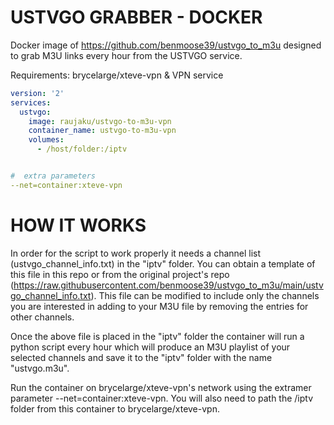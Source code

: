# USTVGO GRABBER - DOCKER
Docker image of https://github.com/benmoose39/ustvgo_to_m3u designed to grab M3U links every hour from the USTVGO service.


Requirements:
brycelarge/xteve-vpn & VPN service

```yaml
version: '2'
services:
  ustvgo:
    image: raujaku/ustvgo-to-m3u-vpn
    container_name: ustvgo-to-m3u-vpn
    volumes:
      - /host/folder:/iptv


#  extra parameters
--net=container:xteve-vpn

```

# HOW IT WORKS
In order for the script to work properly it needs a channel list (ustvgo_channel_info.txt) in the "iptv" folder. You can obtain a template of this file in this repo or from the original project's repo (https://raw.githubusercontent.com/benmoose39/ustvgo_to_m3u/main/ustvgo_channel_info.txt). This file can be modified to include only the channels you are interested in adding to your M3U file by removing the entries for other channels.

Once the above file is placed in the "iptv" folder the container will run a python script every hour which will produce an M3U playlist of your selected channels and save it to the "iptv" folder with the name "ustvgo.m3u".

Run the container on brycelarge/xteve-vpn's network using the extramer parameter --net=container:xteve-vpn. You will also need to path the /iptv folder from this container to brycelarge/xteve-vpn.
